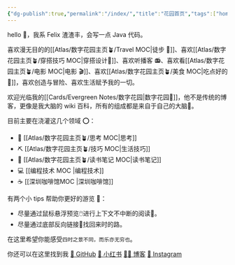 ```yaml
---
{"dg-publish":true,"permalink":"/index/","title":"花园首页","tags":["home","gardenEntry","gardenEntry"]}
---
```



hello 👋，我系 Felix 渣渣丰，会写一点 Java 代码。

喜欢漫无目的的[[Atlas/数字花园主页🪴/Travel MOC\|徒步 🚶]]、喜欢[[Atlas/数字花园主页🪴/穿搭技巧 MOC\|穿搭设计👖]]、喜欢听播客 📻、喜欢看[[Atlas/数字花园主页🪴/电影 MOC\|电影 🎬]]、喜欢[[Atlas/数字花园主页🪴/美食 MOC\|吃点好的 🍜]]，喜欢创造与冒险、喜欢生活赋予我的一切。

欢迎光临我的[[Cards/Evergreen Notes/数字花园\|数字花园🌺]]，他不是传统的博客，更像是我大脑的 wiki 百科，所有的组成都是来自于自己的大脑🧠。

目前主要在浇灌这几个领域 ⭕：

- 🤔 [[Atlas/数字花园主页🪴/思考 MOC\|思考]]
- ⛏️ [[Atlas/数字花园主页🪴/技巧 MOC\|生活技巧]]
- 📖 [[Atlas/数字花园主页🪴/读书笔记 MOC\|读书笔记]]
- 💻 [[编程技术 MOC \|编程技术]]
- ☕️ [[深圳咖啡馆MOC \|深圳咖啡馆]]

有两个小 tips 帮助你更好的游览 💁：

- 尽量通过鼠标悬浮预览🖱️进行上下文不中断的阅读👀。
- 尽量通过底部反向链接🔗找回来时的路。

在这里希望你能感受`四时之景不同，而乐亦无穷也`。

你还可以在这里找到我 [🐙 GitHub](https://github.com/greek-zzf)   [🍠 小红书](https://www.xiaohongshu.com/user/profile/64036e820000000010026122?xhsshare=CopyLink&appuid=64036e820000000010026122&apptime=1716805603)   [✍🏻 博客](https://www.wszzf.top/) [🎵 Instagram](https://www.instagram.com/zhaofeng641/)
